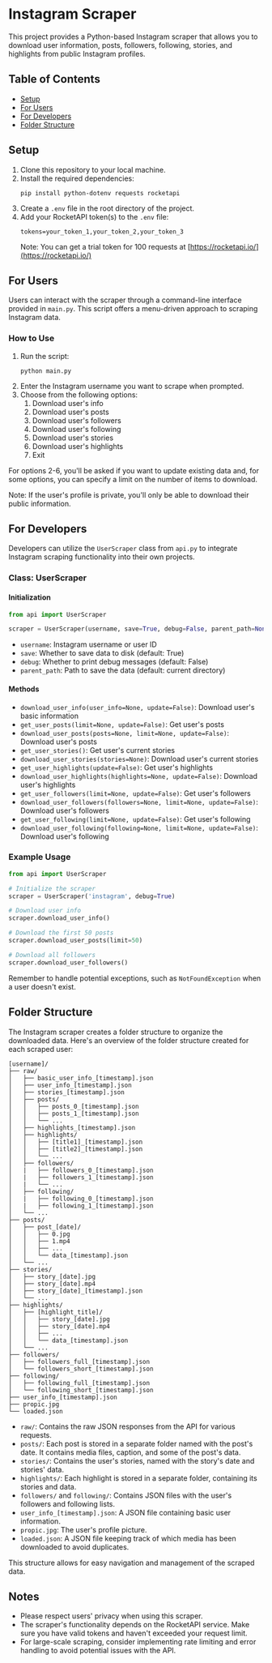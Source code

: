 # Instagram Scraper

This project provides a Python-based Instagram scraper that allows you to download user information, posts, followers, following, stories, and highlights from public Instagram profiles.

## Table of Contents

- [Setup](#setup)
- [For Users](#for-users)
- [For Developers](#for-developers)
- [Folder Structure](#folder-structure)

## Setup

1. Clone this repository to your local machine.
2. Install the required dependencies:
   ```
   pip install python-dotenv requests rocketapi
   ```
3. Create a `.env` file in the root directory of the project.
4. Add your RocketAPI token(s) to the `.env` file:
   ```
   tokens=your_token_1,your_token_2,your_token_3
   ```
   Note: You can get a trial token for 100 requests at [https://rocketapi.io/](https://rocketapi.io/)

## For Users

Users can interact with the scraper through a command-line interface provided in `main.py`. This script offers a menu-driven approach to scraping Instagram data.

### How to Use

1. Run the script:
   ```
   python main.py
   ```
2. Enter the Instagram username you want to scrape when prompted.
3. Choose from the following options:
   1. Download user's info
   2. Download user's posts
   3. Download user's followers
   4. Download user's following
   5. Download user's stories
   6. Download user's highlights
   7. Exit

For options 2-6, you'll be asked if you want to update existing data and, for some options, you can specify a limit on the number of items to download.

Note: If the user's profile is private, you'll only be able to download their public information.

## For Developers

Developers can utilize the `UserScraper` class from `api.py` to integrate Instagram scraping functionality into their own projects.

### Class: UserScraper

#### Initialization

```python
from api import UserScraper

scraper = UserScraper(username, save=True, debug=False, parent_path=None)
```

- `username`: Instagram username or user ID
- `save`: Whether to save data to disk (default: True)
- `debug`: Whether to print debug messages (default: False)
- `parent_path`: Path to save the data (default: current directory)

#### Methods

- `download_user_info(user_info=None, update=False)`: Download user's basic information
- `get_user_posts(limit=None, update=False)`: Get user's posts
- `download_user_posts(posts=None, limit=None, update=False)`: Download user's posts
- `get_user_stories()`: Get user's current stories
- `download_user_stories(stories=None)`: Download user's current stories
- `get_user_highlights(update=False)`: Get user's highlights
- `download_user_highlights(highlights=None, update=False)`: Download user's highlights
- `get_user_followers(limit=None, update=False)`: Get user's followers
- `download_user_followers(followers=None, limit=None, update=False)`: Download user's followers
- `get_user_following(limit=None, update=False)`: Get user's following
- `download_user_following(following=None, limit=None, update=False)`: Download user's following

### Example Usage

```python
from api import UserScraper

# Initialize the scraper
scraper = UserScraper('instagram', debug=True)

# Download user info
scraper.download_user_info()

# Download the first 50 posts
scraper.download_user_posts(limit=50)

# Download all followers
scraper.download_user_followers()
```

Remember to handle potential exceptions, such as `NotFoundException` when a user doesn't exist.

## Folder Structure

The Instagram scraper creates a folder structure to organize the downloaded data. Here's an overview of the folder structure created for each scraped user:

```
[username]/
├── raw/
│   ├── basic_user_info_[timestamp].json
│   ├── user_info_[timestamp].json
│   ├── stories_[timestamp].json
│   ├── posts/
│   │   ├── posts_0_[timestamp].json
│   │   ├── posts_1_[timestamp].json
│   │   └── ...
│   ├── highlights_[timestamp].json
│   ├── highlights/
│   │   ├── [title1]_[timestamp].json
│   │   ├── [title2]_[timestamp].json
│   │   └── ...
│   ├── followers/
│   |   ├── followers_0_[timestamp].json
│   |   ├── followers_1_[timestamp].json
│   |   └── ...
│   ├── following/
│   |   ├── following_0_[timestamp].json
│   |   ├── following_1_[timestamp].json
│   └── ...
├── posts/
│   ├── post_[date]/
│   │   ├── 0.jpg
│   │   ├── 1.mp4
│   │   ├── ...
│   │   └── data_[timestamp].json
│   └── ...
├── stories/
│   ├── story_[date].jpg
│   ├── story_[date].mp4
│   ├── story_[date]_[timestamp].json
│   └── ...
├── highlights/
│   ├── [highlight_title]/
│   │   ├── story_[date].jpg
│   │   ├── story_[date].mp4
│   │   ├── ...
│   │   └── data_[timestamp].json
│   └── ...
├── followers/
│   ├── followers_full_[timestamp].json
│   └── followers_short_[timestamp].json
├── following/
│   ├── following_full_[timestamp].json
│   └── following_short_[timestamp].json
├── user_info_[timestamp].json
├── propic.jpg
└── loaded.json
```

- `raw/`: Contains the raw JSON responses from the API for various requests.
- `posts/`: Each post is stored in a separate folder named with the post's date. It contains media files, caption, and some of the post's data.
- `stories/`: Contains the user's stories, named with the story's date and stories' data.
- `highlights/`: Each highlight is stored in a separate folder, containing its stories and data.
- `followers/` and `following/`: Contains JSON files with the user's followers and following lists.
- `user_info_[timestamp].json`: A JSON file containing basic user information.
- `propic.jpg`: The user's profile picture.
- `loaded.json`: A JSON file keeping track of which media has been downloaded to avoid duplicates.

This structure allows for easy navigation and management of the scraped data.

## Notes

- Please respect users' privacy when using this scraper.
- The scraper's functionality depends on the RocketAPI service. Make sure you have valid tokens and haven't exceeded your request limit.
- For large-scale scraping, consider implementing rate limiting and error handling to avoid potential issues with the API.

